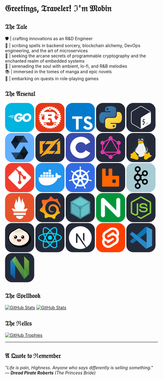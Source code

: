 # 𝔊𝔯𝔢𝔢𝔱𝔦𝔫𝔤𝔰, 𝔗𝔯𝔞𝔳𝔢𝔩𝔢𝔯! ℑ'𝔪 𝔐𝔬𝔟𝔦𝔫

## 𝔗𝔥𝔢 𝔗𝔞𝔩𝔢

🛡️ | crafting innovations as an R&D Engineer  
📖 | scribing spells in backend sorcery, blockchain alchemy, DevOps engineering, and the art of microservices  
🔮 | seeking the arcane secrets of programmable cryptography and the enchanted realm of embedded systems  
🎼 | serenading the soul with ambient, lo-fi, and R&B melodies  
📚 | immersed in the tomes of manga and epic novels  
🎲 | embarking on quests in role-playing games

## 𝔗𝔥𝔢 𝔄𝔯𝔰𝔢𝔫𝔞𝔩

[![Go Badge](./assets/icons/go.svg)](https://go.dev/)
[![Rust Badge](./assets/icons/rust.svg)](https://rust-lang.org/)
[![TypeScript Badge](./assets/icons/typescript.svg)](https://typescriptlang.org/)
[![Python Badge](./assets//icons/python.svg)](https://python.org/)
[![GNU Bash Badge](./assets//icons/bash.svg)](https://gnu.org/software/bash/)
[![Solidity Badge](./assets//icons/solidity.svg)](https://soliditylang.org/)
[![Zig Badge](./assets//icons/zig.svg)](https://ziglang.org/)
[![C Badge](./assets//icons/c.svg)](<https://en.wikipedia.org/wiki/C_(programming_language)>)
[![GraphQL Badge](./assets//icons/graphql.svg)](https://graphql.org/)
[![Linux Badge](./assets//icons/linux.svg)](https://linux.org/)
[![Git Badge](./assets//icons/git.svg)](https://git-scm.com/)
[![Docker Badge](./assets//icons/docker.svg)](https://docker.com/)
[![Kubernetes Badge](./assets//icons/kubernetes.svg)](https://kubernetes.io/)
[![RabbitMQ Badge](./assets//icons/rabbitmq.svg)](https://rabbitmq.com/)
[![Apache Kafka Badge](./assets//icons/kafka.svg)](https://kafka.apache.org/)
[![Prometheus Badge](./assets//icons/prometheus.svg)](https://prometheus.io/)
[![Grafana Badge](./assets//icons/grafana.svg)](https://grafana.com/)
[![IPFS Badge](./assets//icons/ipfs.svg)](https://ipfs.tech/)
[![Nginx Badge](./assets//icons/nginx.svg)](https://nginx.org/)
[![Node.js Badge](./assets//icons/nodejs.svg)](https://nodejs.org/)
[![Bun Badge](./assets//icons/bun.svg)](https://bun.sh/)
[![React Badge](./assets//icons/react.svg)](https://react.dev/)
[![Next.js Badge](./assets//icons/nextjs.svg)](https://nextjs.org/)
[![Svelte Badge](./assets//icons/svelte.svg)](https://svelte.dev/)
[![VS Code Badge](./assets//icons/vscode.svg)](https://code.visualstudio.com/)
[![Neovim Badge](./assets//icons/neovim.svg)](https://neovim.io/)

## 𝔗𝔥𝔢 𝔖𝔭𝔢𝔩𝔩𝔟𝔬𝔬𝔨

[![GitHub Stats](https://github-readme-stats.vercel.app/api?username=tr1sm0s1n&theme=noctis_minimus&hide_title=true&show_icons=true&bg_color=00000000)](https://github-readme-stats.vercel.app/api?username=tr1sm0s1n&theme=noctis_minimus&hide_title=true&show_icons=true&bg_color=00000000)
[![GitHub Stats](https://github-readme-stats.vercel.app/api/top-langs/?username=tr1sm0s1n&theme=noctis_minimus&layout=compact&count_private=true&bg_color=00000000)](https://github-readme-stats.vercel.app/api/top-langs/?username=tr1sm0s1n&theme=noctis_minimus&layout=compact&count_private=true&bg_color=00000000)

## 𝔗𝔥𝔢 ℜ𝔢𝔩𝔦𝔠𝔰

[![GitHub Trophies](https://github-profile-trophy.vercel.app/?username=tr1sm0s1n&theme=oldie&no-bg=true&no-frame=true&column=5&margin-w=15&margin-h=15)](https://github-profile-trophy.vercel.app/?username=tr1sm0s1n&theme=oldie&no-bg=true&no-frame=true&column=5&margin-w=15&margin-h=15)

---

## 𝔄 𝔔𝔲𝔬𝔱𝔢 𝔱𝔬 ℜ𝔢𝔪𝔢𝔪𝔟𝔢𝔯

_"Life is pain, Highness. Anyone who says differently is selling something."_  
— _**Dread Pirate Roberts** (The Princess Bride)_
